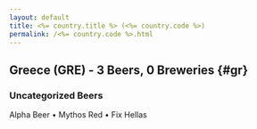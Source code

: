 ```yaml
---
layout: default
title: <%= country.title %> (<%= country.code %>)
permalink: /<%= country.code %>.html
---
```


## Greece (GRE) - 3 Beers, 0 Breweries {#gr}



### Uncategorized Beers

Alpha Beer   • Mythos Red   • Fix Hellas  



 
